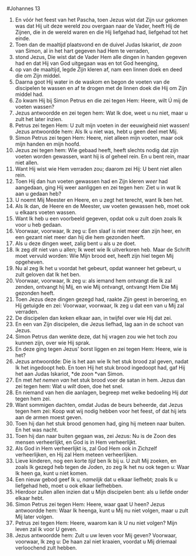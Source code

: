 #Johannes 13
1. En vóór het feest van het Pascha, toen Jezus wist dat Zijn uur gekomen was dat Hij uit deze wereld zou overgaan naar de Vader, heeft Hij de Zijnen, die in de wereld waren en die Hij liefgehad had, liefgehad tot het einde.
2. Toen dan de maaltijd plaatsvond en de duivel Judas Iskariot, *de zoon* van Simon, al in het hart gegeven had Hem te verraden,
3. stond Jezus, Die wist dat de Vader Hem alle dingen in handen gegeven had en dat Hij van God uitgegaan was en tot God heenging,
4. op van de maaltijd, legde *Zijn* kleren af, nam een linnen doek en deed die om Zijn middel.
5. Daarna goot Hij water in de waskom en begon de voeten van de discipelen te wassen en af te drogen met de linnen doek die Hij om Zijn middel had.
6. Zo kwam Hij bij Simon Petrus en die zei tegen Hem: Heere, wilt Ú mij de voeten wassen?
7. Jezus antwoordde en zei tegen hem: Wat Ik doe, weet u nu niet, maar u zult het later inzien.
8. Petrus zei tegen Hem: U zult mijn voeten in der eeuwigheid niet wassen! Jezus antwoordde hem: Als Ik u niet was, hebt u geen deel met Mij.
9. Simon Petrus zei tegen Hem: Heere, niet alleen mijn voeten, maar ook mijn handen en mijn hoofd.
10. Jezus zei tegen hem: Wie gebaad heeft, heeft slechts nodig dat zijn voeten worden gewassen, want hij is *al* geheel rein. En u bent rein, maar niet allen.
11. Want Hij wist wie Hem verraden zou; daarom zei Hij: U bent niet allen rein.
12. Toen Hij dan hun voeten gewassen had en Zijn kleren *weer* had aangedaan, ging Hij weer aanliggen en zei tegen hen: Ziet u in wat Ik aan u gedaan heb?
13. U noemt Mij Meester en Heere, en u zegt het terecht, want Ik ben het.
14. Als Ik dan, de Heere en de Meester, uw voeten gewassen heb, moet ook u elkaars voeten wassen.
15. Want Ik heb u een voorbeeld gegeven, opdat ook u zult doen zoals Ik voor u heb gedaan.
16. Voorwaar, voorwaar, Ik zeg u: Een slaaf is niet meer dan zijn heer, en een gezant niet meer dan hij die hem gezonden heeft.
17. Als u deze dingen weet, zalig bent u als u ze doet.
18. Ik zeg *dit* niet van u allen; Ik weet wie Ik uitverkoren heb. Maar de Schrift moet vervuld worden: Wie Mijn brood eet, heeft zijn hiel tegen Mij opgeheven.
19. Nu al zeg Ik het u voordat het gebeurt, opdat wanneer het gebeurt, u zult geloven dat Ik het ben.
20. Voorwaar, voorwaar, Ik zeg u: als iemand hem ontvangt die Ik zal zenden, ontvangt hij Mij, en wie Mij ontvangt, ontvangt Hem Die Mij gezonden heeft.
21. Toen Jezus deze dingen gezegd had, raakte *Zijn* geest in beroering, en Hij getuigde en zei: Voorwaar, voorwaar, Ik zeg u dat een van u Mij zal verraden.
22. De discipelen dan keken elkaar aan, in twijfel over wie Hij dat zei.
23. En een van Zijn discipelen, die Jezus liefhad, lag aan in de schoot van Jezus.
24. Simon Petrus dan wenkte deze, dat hij vragen zou wie het toch zou kunnen zijn, over wie Hij sprak.
25. En deze ging tegen Jezus' borst liggen en zei tegen Hem: Heere, wie is het?
26. Jezus antwoordde: Die is het aan wie Ik het stuk brood zal geven, nadat Ik het ingedoopt heb. En toen Hij het stuk brood ingedoopt had, gaf Hij het aan Judas Iskariot, *de zoon *van Simon.
27. En met *het nemen van* het stuk brood voer de satan in hem. Jezus dan zei tegen hem: Wat u *wilt* doen, doe het snel.
28. En niemand van hen die aanlagen, begreep met welke bedoeling Hij *dat* tegen hem zei.
29. Want sommigen dachten, omdat Judas de beurs beheerde, dat Jezus tegen hem zei: Koop wat wij nodig hebben voor het feest, of dat hij iets aan de armen moest geven.
30. Toen hij dan het stuk brood genomen had, ging hij meteen naar buiten. En het was nacht.
31. Toen hij dan naar buiten gegaan was, zei Jezus: Nu is de Zoon des mensen verheerlijkt, en God is in Hem verheerlijkt.
32. Als God in Hem verheerlijkt is, zal God Hem ook in Zichzelf verheerlijken, en Hij zal Hem meteen verheerlijken.
33. Lieve kinderen, nog een korte *tijd* ben Ik bij u. U zult Mij zoeken, en zoals Ik gezegd heb tegen de Joden, zo zeg Ik het nu ook tegen u: Waar Ik heen ga, kunt u niet komen.
34. Een nieuw gebod geef Ik u, *namelijk* dat u elkaar liefhebt; zoals Ik u liefgehad heb, moet u ook elkaar liefhebben.
35. Hierdoor zullen allen inzien dat u Mijn discipelen bent: als u liefde onder elkaar hebt.
36. Simon Petrus zei tegen Hem: Heere, waar gaat U heen? Jezus antwoordde hem: Waar Ik heenga, kunt u Mij nu niet volgen, maar u zult Mij later volgen.
37. Petrus zei tegen Hem: Heere, waarom kan ik U nu niet volgen? Mijn leven zal ik voor U geven.
38. Jezus antwoordde hem: Zult u uw leven voor Mij geven? Voorwaar, voorwaar, Ik zeg u: De haan zal niet kraaien, voordat u Mij driemaal verloochend zult hebben.
